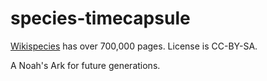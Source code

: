 # species-timecapsule

[Wikispecies](https://species.wikimedia.org/) has over 700,000 pages. License is CC-BY-SA.

A Noah's Ark for future generations.
